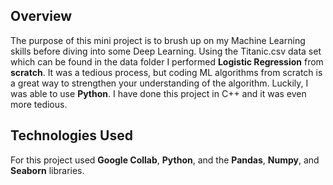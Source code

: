 ## Overview
The purpose of this mini project is to brush up on my Machine Learning skills before diving into some Deep Learning. 
Using the Titanic.csv data set which can be found in the data folder I performed **Logistic Regression** from **scratch**.
It was a tedious process, but coding ML algorithms from scratch is a great way to strengthen your understanding of the algorithm. 
Luckily, I was able to use **Python**. I have done this project in C++ and it was even more tedious. 

## Technologies Used
For this project used **Google Collab**, **Python**, and the **Pandas**, **Numpy**, and **Seaborn** libraries. 
